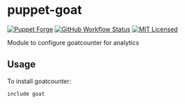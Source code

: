 puppet-goat
===========

[![Puppet Forge](https://img.shields.io/puppetforge/v/halyard/goat.svg)](https://forge.puppetlabs.com/halyard/goat)
[![GitHub Workflow Status](https://img.shields.io/github/actions/workflow/status/halyard/puppet-goat/build.yml?branch=main)](https://github.com/halyard/puppet-goat/actions)
[![MIT Licensed](http://img.shields.io/badge/license-MIT-green.svg?style=flat)](https://tldrlegal.com/license/mit-license)

Module to configure goatcounter for analytics

## Usage

To install goatcounter:

```puppet
include goat
```

